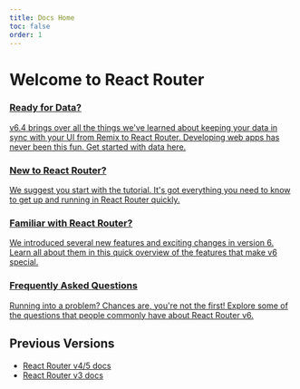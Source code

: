 ```yaml
---
title: Docs Home
toc: false
order: 1
---
```


# Welcome to React Router

<docs-cards>
  <a href="remixing/getting-started/data">
    <docs-card>
      <h3>Ready for Data?</h3> 
      <p>v6.4 brings over all the things we've learned about keeping your data in sync with your UI from Remix to React Router. Developing web apps has never been this fun. Get started with data here.</p>
    </docs-card>
  </a>
  <a href="remixing/getting-started/tutorial">
    <docs-card>
      <h3>New to React Router?</h3> 
      <p>We suggest you start with the tutorial. It's got everything you need to know to get up and running in React Router quickly.</p>
    </docs-card>
  </a>
  <a href="remixing/getting-started/overview">
    <docs-card>
      <h3>Familiar with React Router?</h3> 
      <p>We introduced several new features and exciting changes in version 6. Learn all about them in this quick overview of the features that make v6 special.</p>
    </docs-card>
  </a>
  <a href="remixing/getting-started/faq">
    <docs-card>
      <h3>Frequently Asked Questions</h3> 
      <p>Running into a problem? Chances are, you're not the first! Explore some of the questions that people commonly have about React Router v6.</p>
    </docs-card>
  </a>
</docs-cards>

## Previous Versions

- [React Router v4/5 docs](https://v5.reactrouter.com)
- [React Router v3 docs](https://github.com/remix-run/react-router/tree/v3.2.6/docs)
